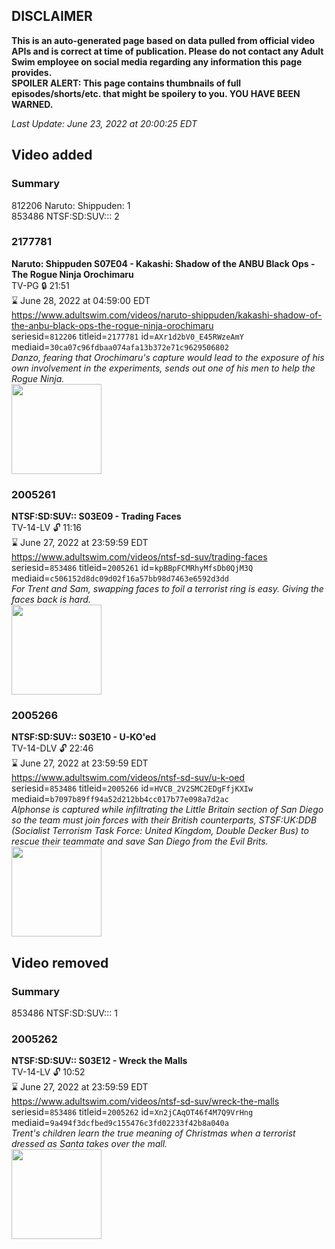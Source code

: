 ## DISCLAIMER
**This is an auto-generated page based on data pulled from official video APIs and is correct at time of publication. Please do not contact any Adult Swim employee on social media regarding any information this page provides.**  
**SPOILER ALERT: This page contains thumbnails of full episodes/shorts/etc. that might be spoilery to you. YOU HAVE BEEN WARNED.**  

_Last Update: June 23, 2022 at 20:00:25 EDT_
## Video added
### Summary
812206 Naruto: Shippuden: 1  
853486 NTSF:SD:SUV::: 2  
### 2177781
**Naruto: Shippuden S07E04 - Kakashi: Shadow of the ANBU Black Ops - The Rogue Ninja Orochimaru**  
TV-PG 🔒 21:51  
⌛ June 28, 2022 at 04:59:00 EDT  
https://www.adultswim.com/videos/naruto-shippuden/kakashi-shadow-of-the-anbu-black-ops-the-rogue-ninja-orochimaru  
seriesid=`812206` titleid=`2177781` id=`AXr1d2bV0_E45RWzeAmY` mediaid=`30ca07c96fdbaa074afa13b372e71c9629506802`  
_Danzo, fearing that Orochimaru's capture would lead to the exposure of his own involvement in the experiments, sends out one of his men to help the Rogue Ninja._  
<a href="https://media.cdn.adultswim.com/uploads/20210730/thumbnails/2_21730145137-NarutoShippuden_352_KakashiShadowOfTheANBUBlackOpsTheRogueNinjaOrochimaru.png"><img src="https://media.cdn.adultswim.com/uploads/20210730/thumbnails/2_21730145137-NarutoShippuden_352_KakashiShadowOfTheANBUBlackOpsTheRogueNinjaOrochimaru.png" height="144px" /></a>
### 2005261
**NTSF:SD:SUV:: S03E09 - Trading Faces**  
TV-14-LV 🔓 11:16  
⌛ June 27, 2022 at 23:59:59 EDT  
https://www.adultswim.com/videos/ntsf-sd-suv/trading-faces  
seriesid=`853486` titleid=`2005261` id=`kpBBpFCMRhyMfsDb0QjM3Q` mediaid=`c506152d8dc09d02f16a57bb98d7463e6592d3dd`  
_For Trent and Sam, swapping faces to foil a terrorist ring is easy. Giving the faces back is hard._  
<a href="https://media.cdn.adultswim.com/uploads/20200312/thumbnails/2_203121320486-ntsf_306_dup-20160627.jpg"><img src="https://media.cdn.adultswim.com/uploads/20200312/thumbnails/2_203121320486-ntsf_306_dup-20160627.jpg" height="144px" /></a>
### 2005266
**NTSF:SD:SUV:: S03E10 - U-KO'ed**  
TV-14-DLV 🔓 22:46  
⌛ June 27, 2022 at 23:59:59 EDT  
https://www.adultswim.com/videos/ntsf-sd-suv/u-k-oed  
seriesid=`853486` titleid=`2005266` id=`HVCB_2V2SMC2EDgFfjKXIw` mediaid=`b7097b89ff94a52d212bb4cc017b77e098a7d2ac`  
_Alphonse is captured while infiltrating the Little Britain section of San Diego so the team must join forces with their British counterparts, STSF:UK:DDB (Socialist Terrorism Task Force: United Kingdom, Double Decker Bus) to rescue their teammate and save San Diego from the Evil Brits._  
<a href="https://media.cdn.adultswim.com/uploads/20200312/thumbnails/2_20312132187-ntsf_311-312_dup-20160627.jpg"><img src="https://media.cdn.adultswim.com/uploads/20200312/thumbnails/2_20312132187-ntsf_311-312_dup-20160627.jpg" height="144px" /></a>
## Video removed
### Summary
853486 NTSF:SD:SUV::: 1  
### 2005262
**NTSF:SD:SUV:: S03E12 - Wreck the Malls**  
TV-14-LV 🔓 10:52  
⌛ June 27, 2022 at 23:59:59 EDT  
https://www.adultswim.com/videos/ntsf-sd-suv/wreck-the-malls  
seriesid=`853486` titleid=`2005262` id=`Xn2jCAqOT46f4M7Q9VrHng` mediaid=`9a494f3dcfbed9c155476c3fd02233f42b8a040a`  
_Trent's children learn the true meaning of Christmas when a terrorist dressed as Santa takes over the mall._  
<a href="https://media.cdn.adultswim.com/uploads/20200312/thumbnails/2_203121321488-ntsf_307_dup-20160627.jpg"><img src="https://media.cdn.adultswim.com/uploads/20200312/thumbnails/2_203121321488-ntsf_307_dup-20160627.jpg" height="144px" /></a>
